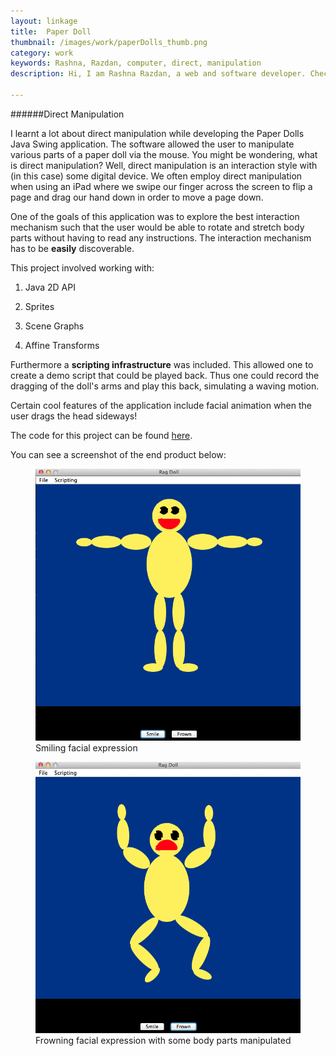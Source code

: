 ```yaml
---
layout: linkage
title: 	Paper Doll
thumbnail: /images/work/paperDolls_thumb.png
category: work
keywords: Rashna, Razdan, computer, direct, manipulation
description: Hi, I am Rashna Razdan, a web and software developer. Check out this Paper Dolls application which shows the benefits ofdirect manipulation

---
```


######Direct Manipulation

I learnt a lot about direct manipulation while developing the Paper Dolls Java Swing application. The software allowed the user to manipulate various parts of a paper doll via the mouse. You might be wondering, what is direct manipulation? Well, direct manipulation is an interaction style with (in this case) some digital device. We often employ direct manipulation when using an iPad where we swipe our finger across the screen to flip a page and drag our hand down in order to move a page down. 

One of the goals of this application was to explore the best interaction mechanism such that the user would be able to rotate and stretch body parts without having to read any instructions. The interaction mechanism has to be **easily** discoverable. 

This project involved working with:

1) Java 2D API

2) Sprites

3) Scene Graphs 

4) Affine Transforms

Furthermore a **scripting infrastructure** was included. This allowed one to create a demo script that could be played back. Thus one could record the dragging of the doll's arms and play this back, simulating a waving motion. 

Certain cool features of the application include facial animation when the user drags the head sideways!

The code for this project can be found <a href="https://github.com/rrazd/PaperDoll">here</a>.


You can see a screenshot of the end product below: 

<figure>
	<img src="/images/work/PaperDoll1.png" alt="Smiley face">
	<figurecaption>Smiling facial expression</figurecaption>

</figure> 

<figure>
	<img src="/images/work/PaperDoll2.png" alt="Frown face">
	<figurecaption>Frowning facial expression with some body parts manipulated</figurecaption>

</figure> 

